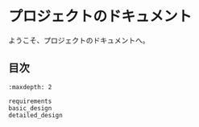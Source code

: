 # プロジェクトのドキュメント

ようこそ、プロジェクトのドキュメントへ。

## 目次

```{toctree}
:maxdepth: 2

requirements
basic_design
detailed_design
